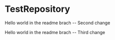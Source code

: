 # TestRepository

Hello world in the readme brach  -- Second change 


Hello world in the readme brach  -- Third change 
